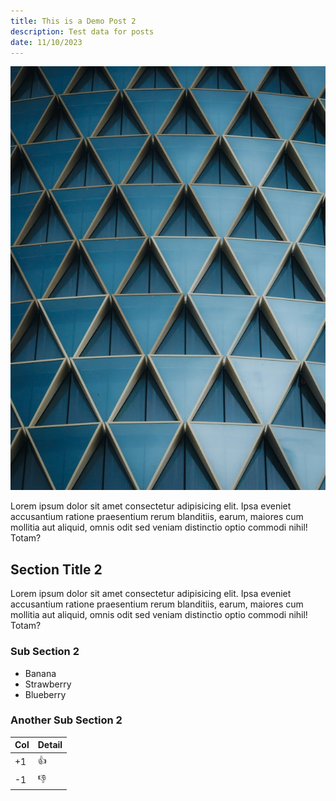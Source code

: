 ```yaml
---
title: This is a Demo Post 2
description: Test data for posts
date: 11/10/2023
---
```


![test](./test.jpg?enhanced)

Lorem ipsum dolor sit amet consectetur adipisicing elit. Ipsa eveniet accusantium ratione praesentium rerum blanditiis, earum, maiores cum mollitia aut aliquid, omnis odit sed veniam distinctio optio commodi nihil! Totam?

## Section Title 2

Lorem ipsum dolor sit amet consectetur adipisicing elit. Ipsa eveniet accusantium ratione praesentium rerum blanditiis, earum, maiores cum mollitia aut aliquid, omnis odit sed veniam distinctio optio commodi nihil! Totam?

### Sub Section 2

* Banana
* Strawberry
* Blueberry

### Another Sub Section 2

| Col | Detail |
|-----|--------|
| +1  | 👍     |
| -1  | 👎     |
